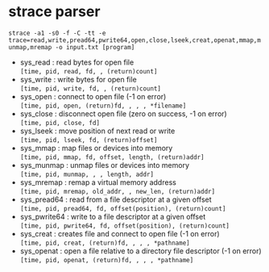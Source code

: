 # strace parser

`strace -a1 -s0 -f -C -tt -e trace=read,write,pread64,pwrite64,open,close,lseek,creat,openat,mmap,munmap,mremap -o input.txt [program]`

* sys\_read : read bytes for open file<br>
  `[time, pid, read, fd, , (return)count]`
* sys\_write : write bytes for open file<br>
  `[time, pid, write, fd, , (return)count]`
* sys\_open : connect to open file (-1 on error)<br>
  `[time, pid, open, (return)fd, , , , *filename]`
* sys\_close : disconnect open file (zero on success, -1 on error)<br>
  `[time, pid, close, fd]`
* sys\_lseek : move position of next read or write<br>
  `[time, pid, lseek, fd, (return)offset]`
* sys\_mmap : map files or devices into memory<br>
  `[time, pid, mmap, fd, offset, length, (return)addr]`
* sys\_munmap : unmap files or devices into memory<br>
  `[time, pid, munmap, , , length, addr]`
* sys\_mremap : remap a virtual memory address<br>
  `[time, pid, mremap, old_addr, , new_len, (return)addr]`
* sys\_pread64 : read from a file descriptor at a given offset<br>
  `[time, pid, pread64, fd, offset(position), (return)count]`
* sys\_pwrite64 : write to a file descriptor at a given offset<br>
  `[time, pid, pwrite64, fd, offset(position), (return)count]`
* sys\_creat : creates file and connect to open file (-1 on error)<br>
  `[time, pid, creat, (return)fd, , , , *pathname]`
* sys\_openat : open a file relative to a directory file descriptor (-1 on error)<br>
  `[time, pid, openat, (return)fd, , , , *pathname]`
